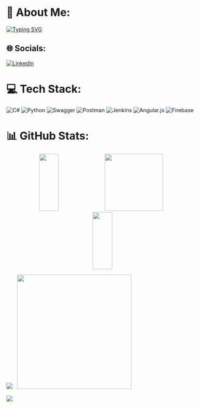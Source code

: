 # 💫 About Me:
<a href="https://git.io/typing-svg"><img src="https://readme-typing-svg.herokuapp.com?font=Plus+Jakarta+Sans&pause=1000&random=false&width=435&lines=I%E2%80%99m+interested+in+Software+Testing" alt="Typing SVG" /></a>


## 🌐 Socials:
[![LinkedIn](https://img.shields.io/badge/LinkedIn-%230077B5.svg?logo=linkedin&logoColor=white)](https://linkedin.com/in/emiryılmaz) 


# 💻 Tech Stack:
![C#](https://img.shields.io/badge/c%23-%23239120.svg?style=for-the-badge&logo=csharp&logoColor=white) ![Python](https://img.shields.io/badge/python-3670A0?style=for-the-badge&logo=python&logoColor=ffdd54) ![Swagger](https://img.shields.io/badge/-Swagger-%23Clojure?style=for-the-badge&logo=swagger&logoColor=white) ![Postman](https://img.shields.io/badge/Postman-FF6C37?style=for-the-badge&logo=postman&logoColor=white) ![Jenkins](https://img.shields.io/badge/jenkins-%232C5263.svg?style=for-the-badge&logo=jenkins&logoColor=white) ![Angular.js](https://img.shields.io/badge/angular.js-%23E23237.svg?style=for-the-badge&logo=angularjs&logoColor=white) ![Firebase](https://img.shields.io/badge/firebase-%23039BE5.svg?style=for-the-badge&logo=firebase)

# 📊 GitHub Stats:
<div align="center">
    <img src="https://github-readme-stats.vercel.app/api/top-langs/?username=emiryilmazz&theme=merko&hide_border=true&include_all_commits=false&count_private=false&layout=compact" width="32%" height="150">
    <img src="https://github-readme-stats.vercel.app/api?username=emiryilmazz&theme=merko&hide_border=true&include_all_commits=false&count_private=false" width="55%" height="150">
    <img src="https://github-readme-streak-stats.herokuapp.com/?user=emiryilmazz&theme=merko&hide_border=true" width="32%" height="150">
</div>



![](https://quotes-github-readme.vercel.app/api?type=vetical&theme=merko) &nbsp; <img src='https://memer-new.vercel.app/' style="height: 300px;"/>



[![](https://visitcount.itsvg.in/api?id=emiryilmazz&icon=5&color=6)](https://visitcount.itsvg.in)

